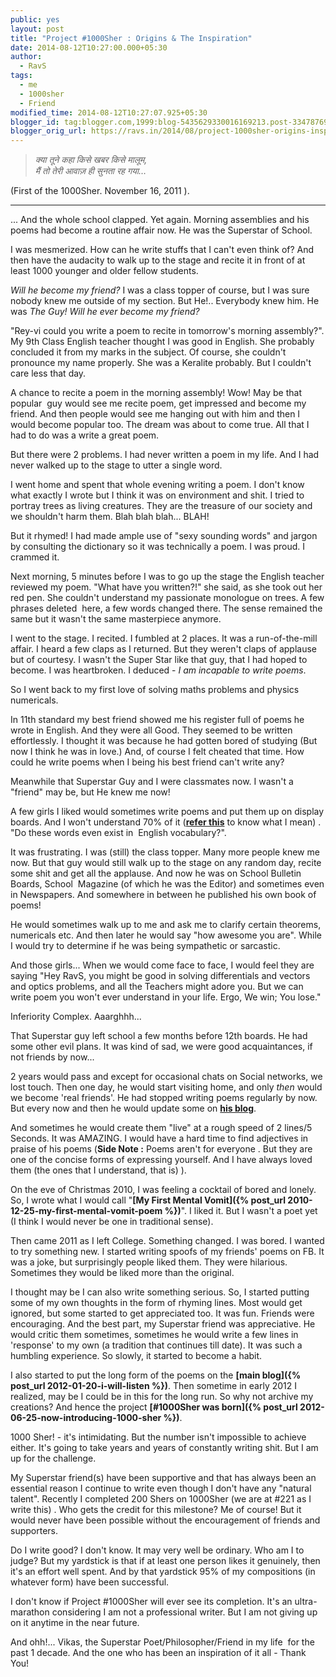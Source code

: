 ```yaml
---
public: yes
layout: post
title: "Project #1000Sher : Origins & The Inspiration"
date: 2014-08-12T10:27:00.000+05:30
author:
  - RavS
tags:
  - me
  - 1000sher
  - Friend
modified_time: 2014-08-12T10:27:07.925+05:30
blogger_id: tag:blogger.com,1999:blog-5435629330016169213.post-334787699737396287
blogger_orig_url: https://ravs.in/2014/08/project-1000sher-origins-inspiration.html
---
```


> _क्या तूने कहा किसे खबर किसे मालूम,  
> मैं तो तेरी आवाज़ ही सुनता रह गया…_

(First of the 1000Sher. November 16, 2011 ). 

* * *

... And the whole school clapped. Yet again. Morning assemblies and his poems had become a routine affair now. He was the Superstar of School. 

I was mesmerized. How can he write stuffs that I can't even think of? And then have the audacity to walk up to the stage and recite it in front of at least 1000 younger and older fellow students. 

_Will he become my friend?_ I was a class topper of course, but I was sure nobody knew me outside of my section. But He!.. Everybody knew him. He was _The Guy!_ _Will he ever become my friend?_ 

"Rey-vi could you write a poem to recite in tomorrow's morning assembly?". My 9th Class English teacher thought I was good in English. She probably concluded it from my marks in the subject. Of course, she couldn't pronounce my name properly. She was a Keralite probably. But I couldn't care less that day.

A chance to recite a poem in the morning assembly! Wow! May be that popular  guy would see me recite poem, get impressed and become my friend. And then people would see me hanging out with him and then I would become popular too. The dream was about to come true. All that I had to do was a write a great poem. 

But there were 2 problems. I had never written a poem in my life. And I had never walked up to the stage to utter a single word. 

I went home and spent that whole evening writing a poem. I don't know what exactly I wrote but I think it was on environment and shit. I tried to portray trees as living creatures. They are the treasure of our society and we shouldn't harm them. Blah blah blah... BLAH! 

But it rhymed! I had made ample use of "sexy sounding words" and jargon by consulting the dictionary so it was technically a poem. I was proud. I crammed it. 

Next morning, 5 minutes before I was to go up the stage the English teacher reviewed my poem. "What have you written?!" she said, as she took out her red pen. She couldn't understand my passionate monologue on trees. A few phrases deleted  here, a few words changed there. The sense remained the same but it wasn't the same masterpiece anymore. 

I went to the stage. I recited. I fumbled at 2 places. It was a run-of-the-mill affair. I heard a few claps as I returned. But they weren't claps of applause but of courtesy. I wasn't the Super Star like that guy, that I had hoped to become. I was heartbroken. I deduced - _I am incapable to write poems_. 

So I went back to my first love of solving maths problems and physics numericals. 

In 11th standard my best friend showed me his register full of poems he wrote in English. And they were all Good. They seemed to be written effortlessly. I thought it was because he had gotten bored of studying (But now I think he was in love.) And, of course I felt cheated that time. How could he write poems when I being his best friend can't write any? 

Meanwhile that Superstar Guy and I were classmates now. I wasn't a "friend" may be, but He knew me now!

A few girls I liked would sometimes write poems and put them up on display boards. And I won't understand 70% of it (**[refer this](http://theimpulsivemind.blogspot.in/2014/04/you-are-beautiful.html)** to know what I mean) . "Do these words even exist in  English vocabulary?". 

It was frustrating. I was (still) the class topper. Many more people knew me now. But that guy would still walk up to the stage on any random day, recite some shit and get all the applause. And now he was on School Bulletin Boards, School  Magazine (of which he was the Editor) and sometimes even in Newspapers. And somewhere in between he published his own book of poems! 

He would sometimes walk up to me and ask me to clarify certain theorems, numericals etc. And then later he would say "how awesome you are". While I would try to determine if he was being sympathetic or sarcastic. 

And those girls... When we would come face to face, I would feel they are saying "Hey RavS, you might be good in solving differentials and vectors and optics problems, and all the Teachers might adore you. But we can write poem you won't ever understand in your life. Ergo, We win; You lose."

Inferiority Complex. Aaarghhh... 

That Superstar guy left school a few months before 12th boards. He had some other evil plans. It was kind of sad, we were good acquaintances, if not friends by now... 

2 years would pass and except for occasional chats on Social networks, we lost touch. Then one day, he would start visiting home, and only _then_ would we become 'real friends'. He had stopped writing poems regularly by now. But every now and then he would update some on **[his blog](http://vksingh007.blogspot.in/)**.

And sometimes he would create them "live" at a rough speed of 2 lines/5 Seconds. It was AMAZING. I would have a hard time to find adjectives in praise of his poems (**Side Note :** Poems aren't for everyone . But they are one of the concise forms of expressing yourself. And I have always loved them (the ones that I understand, that is) ).



On the eve of Christmas 2010, I was feeling a cocktail of bored and lonely. So, I wrote what I would call "**[My First Mental Vomit]({% post_url 2010-12-25-my-first-mental-vomit-poem %})**". I liked it. But I wasn't a poet yet (I think I would never be one in traditional sense).

Then came 2011 as I left College. Something changed. I was bored. I wanted to try something new. I started writing spoofs of my friends' poems on FB. It was a joke, but surprisingly people liked them. They were hilarious. Sometimes they would be liked more than the original. 

I thought may be I can also write something serious. So, I started putting some of my own thoughts in the form of rhyming lines. Most would get ignored, but some started to get appreciated too. It was fun. Friends were encouraging. And the best part, my Superstar friend was appreciative. He would critic them sometimes, sometimes he would write a few lines in 'response' to my own (a tradition that continues till date). It was such a humbling experience. So slowly, it started to become a habit. 

I also started to put the long form of the poems on the **[main blog]({% post_url 2012-01-20-i-will-listen %})**. Then sometime in early 2012 I realized, may be I could be in this for the long run. So why not archive my creations? And hence the project **[#1000Sher was born]({% post_url 2012-06-25-now-introducing-1000-sher %})**. 

1000 Sher! - it's intimidating. But the number isn't impossible to achieve either. It's going to take years and years of constantly writing shit. But I am up for the challenge. 

My Superstar friend(s) have been supportive and that has always been an essential reason I continue to write even though I don't have any "natural talent". Recently I completed 200 Shers on 1000Sher (we are at #221 as I write this) . Who gets the credit for this milestone? Me of course! But it would never have been possible without the encouragement of friends and supporters. 

Do I write good? I don't know. It may very well be ordinary. Who am I to judge? But my yardstick is that if at least one person likes it genuinely, then it's an effort well spent. And by that yardstick 95% of my compositions (in whatever form) have been successful. 

I don't know if Project #1000Sher will ever see its completion. It's an ultra-marathon considering I am not a professional writer. But I am not giving up on it anytime in the near future. 

And ohh!... Vikas, the Superstar Poet/Philosopher/Friend in my life  for the past 1 decade. And the one who has been an inspiration of it all - Thank You!
